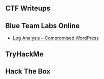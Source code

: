 ## **CTF Writeups**

## **Blue Team Labs Online**

 - [Log Analysis – Compromised WordPress](Blue%20Teams%20Labs%20Online/Log%20Analysis%20%E2%80%93%20Compromised%20WordPress.md)

## **TryHackMe**


## **Hack The Box**

